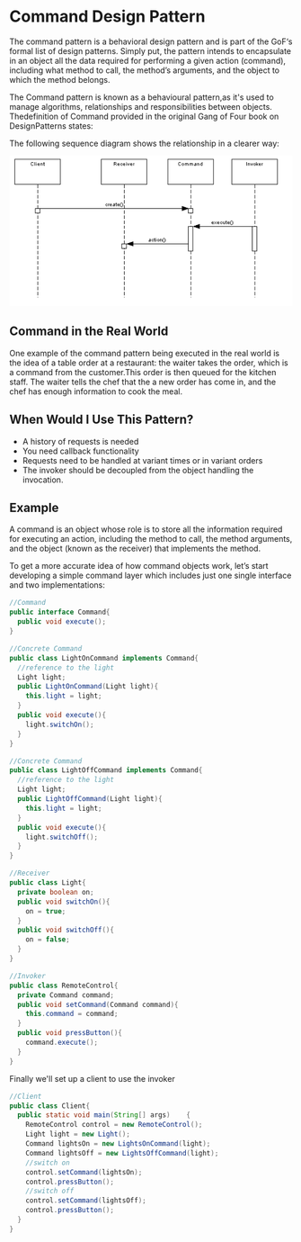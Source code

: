 # Command Design Pattern

The command pattern is a behavioral design pattern and is part of the GoF‘s formal list of design patterns. Simply put, the pattern intends to encapsulate in an object all the data required for performing a given action (command), including what method to call, the method’s arguments, and the object to which the method belongs.

The Command pattern is known as a behavioural pattern,as it's used to manage algorithms, relationships and responsibilities between objects. Thedefinition of Command provided in the original Gang of Four book on DesignPatterns states: 

The following sequence diagram shows the relationship in a clearer way:

![command-pattern-seq.png](images/command-pattern-seq.png)

## Command in the Real World 

One example of the command pattern being executed in the real world is the idea of a table order at a restaurant: the waiter takes the order, which is a command from the customer.This order is then queued for the kitchen staff.  The waiter tells the chef that the a new order has come in, and the chef has enough information to cook the meal.

## When Would I Use This Pattern?

* A history of requests is needed
* You need callback functionality
* Requests need to be handled at variant times or in variant orders
* The invoker should be decoupled from the object handling the invocation.

## Example

A command is an object whose role is to store all the information required for executing an action, including the method to call, the method arguments, and the object (known as the receiver) that implements the method.

To get a more accurate idea of how command objects work, let’s start developing a simple command layer which includes just one single interface and two implementations:

```java
//Command
public interface Command{
  public void execute();
}
```

```java
//Concrete Command
public class LightOnCommand implements Command{
  //reference to the light
  Light light;
  public LightOnCommand(Light light){
    this.light = light;
  }
  public void execute(){
    light.switchOn();
  }
}
```

```java
//Concrete Command
public class LightOffCommand implements Command{
  //reference to the light
  Light light;
  public LightOffCommand(Light light){
    this.light = light;
  }
  public void execute(){
    light.switchOff();
  }
}
```

```java
//Receiver
public class Light{
  private boolean on;
  public void switchOn(){
    on = true;
  }
  public void switchOff(){
    on = false;
  }
}
```

```java
//Invoker
public class RemoteControl{
  private Command command;
  public void setCommand(Command command){
    this.command = command;
  }
  public void pressButton(){
    command.execute();
  }
}
```

Finally we'll set up a client to use the invoker


```java
//Client
public class Client{
  public static void main(String[] args)    {
    RemoteControl control = new RemoteControl();
    Light light = new Light();
    Command lightsOn = new LightsOnCommand(light);
    Command lightsOff = new LightsOffCommand(light);
    //switch on
    control.setCommand(lightsOn);
    control.pressButton();
    //switch off
    control.setCommand(lightsOff);
    control.pressButton();
  }
}
```